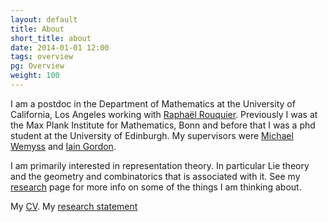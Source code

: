 ```yaml
---
layout: default
title: About
short_title: about
date: 2014-01-01 12:00
tags: overview
pg: Overview
weight: 100
---
```


I am a postdoc in the Department of Mathematics at the University of California, Los Angeles working with [Rapha&euml;l Rouquier][Raphael Rouquier]. Previously I was at the Max Plank Institute for Mathematics, Bonn and before that I was a phd student at the University of Edinburgh. My supervisors were [Michael Wemyss][] and [Iain Gordon][]. 

I am primarily interested in representation theory. In particular Lie theory and the geometry and combinatorics that is associated with it. See my [research](research) page for more info on some of the things I am thinking about.

My [CV][cv].
My [research statement][rs]

[Michael Wemyss]: http://www.maths.gla.ac.uk/~mwemyss/
[Iain Gordon]: http://www.maths.ed.ac.uk/~igordon
[Hodge]: http://hodge.maths.ed.ac.uk/
[cv]: /~noah/cv.pdf
[rs]: /~noah/research-statement.pdf
[Raphael Rouquier]: http://www.math.ucla.edu/~rouquier/

